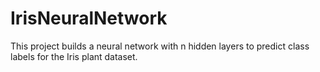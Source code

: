 # IrisNeuralNetwork
This project builds a neural network with n hidden layers to predict class labels for the Iris plant dataset.
